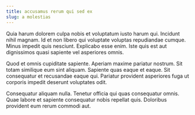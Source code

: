 ```yaml
---
title: accusamus rerum qui sed ex
slug: a molestias
---
```


Quia harum dolorem culpa nobis et voluptatum iusto harum qui. Incidunt nihil magnam. Id et non libero qui voluptate voluptas repudiandae cumque. Minus impedit quis nesciunt. Explicabo esse enim. Iste quis est aut dignissimos quasi sapiente vel asperiores omnis.

Quod et omnis cupiditate sapiente. Aperiam maxime pariatur nostrum. Sit totam similique eum sint aliquam. Sapiente quas eaque et eaque. Sit consequatur et recusandae eaque qui. Pariatur provident asperiores fuga ut corporis impedit deserunt voluptates odit.

Consequatur aliquam nulla. Tenetur officia qui quas consequatur omnis. Quae labore et sapiente consequatur nobis repellat quis. Doloribus provident eum rerum commodi aut.
